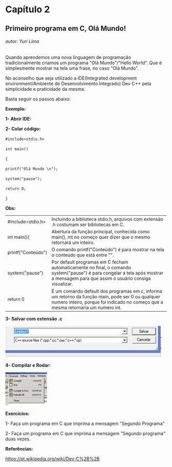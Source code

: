 # Capítulo 2

## Primeiro programa em C, Olá Mundo!

###### autor: Yuri Lima

Quando aprendemos uma nova linguagem de programação tradicionalmente criamos um programa "Olá Mundo"/"Hello World". Que é simplesmente mostrar na tela uma frase, no caso "Olá Mundo".

No aconselho que seja utilizado a IDE\(Integrated development environment/Ambiente de Desenvolvimento Integrado\) Dev C++ pela simplicidade e praticidade da mesma.

Basta seguir os passos abaixo:

**Exemplo:**

**1- Abrir IDE:**

**2- Colar código:**

`#include<stdio.h>`

`int main()`

`{`

`printf("Olá Mundo \n");`

`system("pause");`

`return 0;`

`}`

**Obs:**

|  |  |
| :--- | :--- |
| \#include&lt;stdio.h&gt; | Incluindo a biblioteca stdio.h, arquivos com extensão .h costumam ser bibliotecas em C. |
| int main\(\){ | Abertura da função principal, conhecida como main\(\), int no começo quer dizer que o mesmo retornará um inteiro. |
| printf\("Conteúdo"\) | O comando printf\("Conteúdo"\) é para mostrar na tela o conteúdo que está entre "". |
| system\("pause"\) | Por default programas em C fecham automaticamente no final, o comando system\("pause"\) é para congelar a tela após mostrar a mensagem para que assim o usuário consiga visualizar. |
| return 0 | É um comando default dos programas em c, informa um retorno da função main, pode ser 0 ou qualquer numero inteiro, porque foi indicado no começo que a mesma retornaria um numero int. |

**3- Salvar com extensão .c**

![](/assets/extensaoc.png)

**4- Compilar e Rodar:**

![](/assets/compile/run.png)

**Exercícios:**

1- Faça um programa em C que imprima a mensagem "Segundo Programa"

2- Faça um programa em C que imprima a mensagem "Segundo programa" duas vezes.



**Referências:**

https://pt.wikipedia.org/wiki/Dev-C%2B%2B




